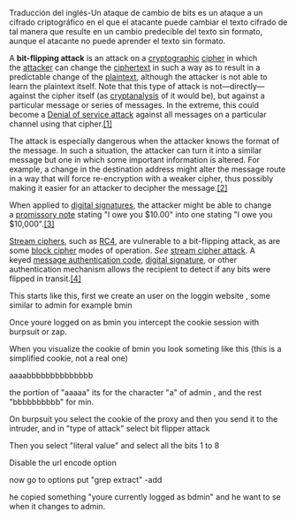 Traducción del inglés-Un ataque de cambio de bits es un ataque a un cifrado criptográfico en el que el atacante puede cambiar el texto cifrado de tal manera que resulte en un cambio predecible del texto sin formato, aunque el atacante no puede aprender el texto sin formato.


A **bit-flipping attack** is an attack on a [cryptographic](https://en.wikipedia.org/wiki/Cryptography "Cryptography") [cipher](https://en.wikipedia.org/wiki/Cipher "Cipher") in which the [attacker](https://en.wikipedia.org/wiki/Adversary_(cryptography) "Adversary (cryptography)") can change the [ciphertext](https://en.wikipedia.org/wiki/Ciphertext "Ciphertext") in such a way as to result in a predictable change of the [plaintext](https://en.wikipedia.org/wiki/Plaintext "Plaintext"), although the attacker is not able to learn the plaintext itself. Note that this type of attack is not—directly—against the cipher itself (as [cryptanalysis](https://en.wikipedia.org/wiki/Cryptanalysis "Cryptanalysis") of it would be), but against a particular message or series of messages. In the extreme, this could become a [Denial of service attack](https://en.wikipedia.org/wiki/Denial_of_service_attack "Denial of service attack") against all messages on a particular channel using that cipher.[[1]](https://en.wikipedia.org/wiki/Bit-flipping_attack#cite_note-1)

The attack is especially dangerous when the attacker knows the format of the message. In such a situation, the attacker can turn it into a similar message but one in which some important information is altered. For example, a change in the destination address might alter the message route in a way that will force re-encryption with a weaker cipher, thus possibly making it easier for an attacker to decipher the message.[[2]](https://en.wikipedia.org/wiki/Bit-flipping_attack#cite_note-2)

When applied to [digital signatures](https://en.wikipedia.org/wiki/Digital_signature "Digital signature"), the attacker might be able to change a [promissory note](https://en.wikipedia.org/wiki/Promissory_note "Promissory note") stating "I owe you $10.00" into one stating "I owe you $10,000".[[3]](https://en.wikipedia.org/wiki/Bit-flipping_attack#cite_note-3)

[Stream ciphers](https://en.wikipedia.org/wiki/Stream_cipher "Stream cipher"), such as [RC4](https://en.wikipedia.org/wiki/RC4_(cipher) "RC4 (cipher)"), are vulnerable to a bit-flipping attack, as are some [block cipher](https://en.wikipedia.org/wiki/Block_cipher "Block cipher") modes of operation. _See_ [stream cipher attack](https://en.wikipedia.org/wiki/Stream_cipher_attack "Stream cipher attack"). A keyed [message authentication code](https://en.wikipedia.org/wiki/Message_authentication_code "Message authentication code"), [digital signature](https://en.wikipedia.org/wiki/Digital_signature "Digital signature"), or other authentication mechanism allows the recipient to detect if any bits were flipped in transit.[[4]](https://en.wikipedia.org/wiki/Bit-flipping_attack#cite_note-4)



This starts like this, first we create an user on the loggin website , some similar to admin for example bmin

Once youre logged on as bmin you intercept the cookie session with burpsuit or zap.

When you visualize the cookie of bmin you look someting like this (this is a simplified cookie, not a real one)

aaaabbbbbbbbbbbbbb


the portion of "aaaaa" its for the character "a" of admin , and the rest "bbbbbbbbbb" for min.





On burpsuit you select the cookie of the proxy and then you send it to the intruder, and in "type of attack" select bit flipper attack

Then you select "literal value" and select all the bits 1 to 8

Disable the url encode option 


now go to options put "grep extract" -add

he copied something "youre currently logged as bdmin" and he want to se when it changes to admin.